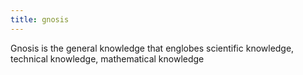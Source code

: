 ```yaml
---
title: gnosis
---
```

Gnosis is the general knowledge that englobes scientific knowledge, technical knowledge, mathematical knowledge